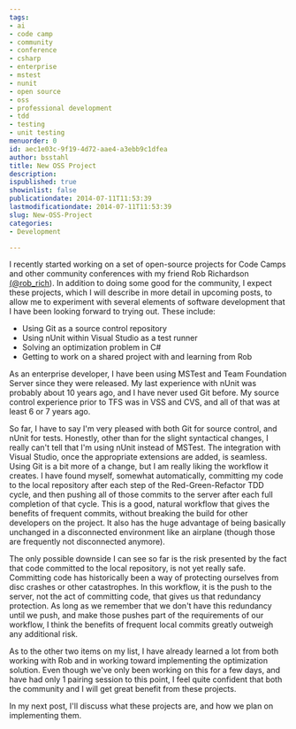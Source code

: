 ```yaml
---
tags:
- ai
- code camp
- community
- conference
- csharp
- enterprise
- mstest
- nunit
- open source
- oss
- professional development
- tdd
- testing
- unit testing
menuorder: 0
id: aec1e03c-9f19-4d72-aae4-a3ebb9c1dfea
author: bsstahl
title: New OSS Project
description: 
ispublished: true
showinlist: false
publicationdate: 2014-07-11T11:53:39
lastmodificationdate: 2014-07-11T11:53:39
slug: New-OSS-Project
categories:
- Development

---
```


I recently started working on a set of open-source projects for Code Camps and other community conferences with my friend Rob Richardson [(@rob\_rich](https://twitter.com/rob_rich)). In addition to doing some good for the community, I expect these projects, which I will describe in more detail in upcoming posts, to allow me to experiment with several elements of software development that I have been looking forward to trying out. These include:

- Using Git as a source control repository
- Using nUnit within Visual Studio as a test runner
- Solving an optimization problem in C#
- Getting to work on a shared project with and learning from Rob


As an enterprise developer, I have been using MSTest and Team Foundation Server since they were released. My last experience with nUnit was probably about 10 years ago, and I have never used Git before. My source control experience prior to TFS was in VSS and CVS, and all of that was at least 6 or 7 years ago.

So far, I have to say I'm very pleased with both Git for source control, and nUnit for tests. Honestly, other than for the slight syntactical changes, I really can't tell that I'm using nUnit instead of MSTest. The integration with Visual Studio, once the appropriate extensions are added, is seamless. Using Git is a bit more of a change, but I am really liking the workflow it creates. I have found myself, somewhat automatically, committing my code to the local repository after each step of the Red-Green-Refactor TDD cycle, and then pushing all of those commits to the server after each full completion of that cycle. This is a good, natural workflow that gives the benefits of frequent commits, without breaking the build for other developers on the project. It also has the huge advantage of being basically unchanged in a disconnected environment like an airplane (though those are frequently not disconnected anymore).

The only possible downside I can see so far is the risk presented by the fact that code committed to the local repository, is not yet really safe. Committing code has historically been a way of protecting ourselves from disc crashes or other catastrophes. In this workflow, it is the push to the server, not the act of committing code, that gives us that redundancy protection. As long as we remember that we don't have this redundancy until we push, and make those pushes part of the requirements of our workflow, I think the benefits of frequent local commits greatly outweigh any additional risk.

As to the other two items on my list, I have already learned a lot from both working with Rob and in working toward implementing the optimization solution. Even though we've only been working on this for a few days, and have had only 1 pairing session to this point, I feel quite confident that both the community and I will get great benefit from these projects.

In my next post, I'll discuss what these projects are, and how we plan on implementing them.

